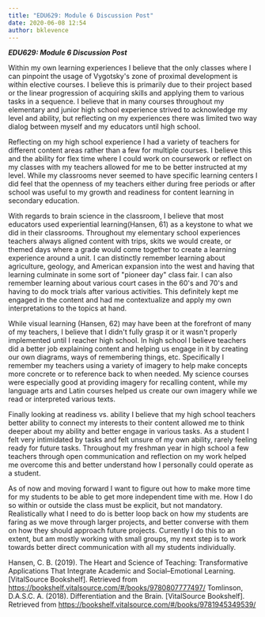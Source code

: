 ```yaml
---
title: "EDU629: Module 6 Discussion Post"
date: 2020-06-08 12:54
author: bklevence
---
```


***EDU629: Module 6 Discussion Post***



Within my own learning experiences I believe that the only classes where I can pinpoint the usage of Vygotsky's zone of proximal development is within elective courses. I believe this is primarily due to their project based or the linear progression of acquiring skills and applying them to various tasks in a sequence. I believe that in many courses throughout my elementary and junior high school experience strived to acknowledge my level and ability, but reflecting on my experiences there was limited two way dialog between myself and my educators until high school.

Reflecting on my high school experience I had a variety of teachers for different content areas rather than a few for multiple courses. I believe this and the ability for flex time where I could work on coursework or reflect on my classes with my teachers allowed for me to be better instructed at my level. While my classrooms never seemed to have specific learning centers I did feel that the openness of my teachers either during free periods or after school was useful to my growth and readiness for content learning in secondary education.

With regards to brain science in the classroom, I believe that most educators used experiential learning(Hansen, 61) as a keystone to what we did in their classrooms. Throughout my elementary school experiences teachers always aligned content with trips, skits we would create, or themed days where a grade would come together to create a learning experience around a unit. I can distinctly remember learning about agriculture, geology, and American expansion into the west and having that learning culminate in some sort of "pioneer day" class fair. I can also remember learning about various court cases in the 60's and 70's and having to do mock trials after various activities. This definitely kept me engaged in the content and had me contextualize and apply my own interpretations to the topics at hand.

While visual learning (Hansen, 62) may have been at the forefront of many of my teachers, I believe that I didn't fully grasp it or it wasn't properly implemented until I reacher high school. In high school I believe teachers did a better job explaining content and helping us engage in it by creating our own diagrams, ways of remembering things, etc. Specifically I remember my teachers using a variety of imagery to help make concepts more concrete or to reference back to when needed. My science courses were especially good at providing imagery for recalling content, while my language arts and Latin courses helped us create our own imagery while we read or interpreted various texts.

Finally looking at readiness vs. ability I believe that my high school teachers better ability to connect my interests to their content allowed me to think deeper about my ability and better engage in various tasks. As a student I felt very intimidated by tasks and felt unsure of my own ability, rarely feeling ready for future tasks. Throughout my freshman year in high school a few teachers through open communication and reflection on my work helped me overcome this and better understand how I personally could operate as a student.

As of now and moving forward I want to figure out how to make more time for my students to be able to get more independent time with me. How I do so within or outside the class must be explicit, but not mandatory. Realistically what I need to do is better loop back on how my students are faring as we move through larger projects, and better converse with them on how they should approach future projects. Currently I do this to an extent, but am mostly working with small groups, my next step is to work towards better direct communication with all my students individually. 


Hansen, C. B. (2019). The Heart and Science of Teaching: Transformative Applications That Integrate Academic and Social–Emotional Learning. [VitalSource Bookshelf]. Retrieved from https://bookshelf.vitalsource.com/#/books/9780807777497/
Tomlinson, D.A.S.C. A. (2018). Differentiation and the Brain. [VitalSource Bookshelf]. Retrieved from https://bookshelf.vitalsource.com/#/books/9781945349539/
